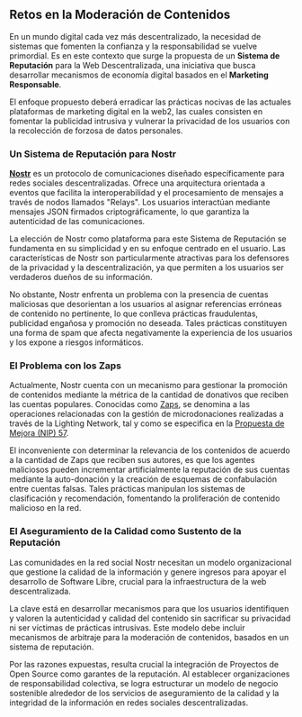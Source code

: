 ## Retos en la Moderación de Contenidos

En un mundo digital cada vez más descentralizado, la necesidad de sistemas que fomenten la confianza y la responsabilidad se vuelve primordial. Es en este contexto que surge la propuesta de un **Sistema de Reputación** para la Web Descentralizada, una iniciativa que busca desarrollar mecanismos de economía digital basados en el **Marketing Responsable**. 

El enfoque propuesto deberá erradicar las prácticas nocivas de las actuales plataformas de marketing digital en la web2, las cuales consisten en fomentar la publicidad intrusiva y vulnerar la privacidad de los usuarios con la recolección de forzosa de datos personales.

### Un Sistema de Reputación para Nostr

[**Nostr**](https://franciscolen.substack.com/p/nostr-la-red-social-descentralizada) es un protocolo de comunicaciones diseñado específicamente para redes sociales descentralizadas. Ofrece una arquitectura orientada a eventos que facilita la interoperabilidad y el procesamiento de mensajes a través de nodos llamados "Relays". Los usuarios interactúan mediante mensajes JSON firmados criptográficamente, lo que garantiza la autenticidad de las comunicaciones.

La elección de Nostr como plataforma para este Sistema de Reputación se fundamenta en su simplicidad y en su enfoque centrado en el usuario. Las características de Nostr son particularmente atractivas para los defensores de la privacidad y la descentralización, ya que permiten a los usuarios ser verdaderos dueños de su información.

No obstante, Nostr enfrenta un problema con la presencia de cuentas maliciosas que desorientan a los usuarios al asignar referencias erróneas de contenido no pertinente, lo que conlleva prácticas fraudulentas, publicidad engañosa y promoción no deseada. Tales prácticas constituyen una forma de spam que afecta negativamente la experiencia de los usuarios y los expone a riesgos informáticos.

### El Problema con los Zaps

Actualmente, Nostr cuenta con un mecanismo para gestionar la promoción de contenidos mediante la métrica de la cantidad de donativos que reciben las cuentas populares. Conocidas como [Zaps](https://franciscolen.substack.com/p/monetizacion-y-mercadeo-digital-en), se denomina a las operaciones relacionadas con la gestión de microdonaciones realizadas a través de la Lighting Network, tal y como se especifica en la [Propuesta de Mejora (NIP) 57](https://github.com/nostr-protocol/nips/blob/master/57.md).

El inconveniente con determinar la relevancia de los contenidos de acuerdo a la cantidad de Zaps que reciben sus autores, es que los agentes maliciosos pueden incrementar artificialmente la reputación de sus cuentas mediante la auto-donación y la creación de esquemas de confabulación entre cuentas falsas. Tales prácticas manipulan los sistemas de clasificación y recomendación, fomentando la proliferación de contenido malicioso en la red.

### El Aseguramiento de la Calidad como Sustento de la Reputación

Las comunidades en la red social Nostr necesitan un modelo organizacional que gestione la calidad de la información y genere ingresos para apoyar el desarrollo de Software Libre, crucial para la infraestructura de la web descentralizada. 

La clave está en desarrollar mecanismos para que los usuarios identifiquen y valoren la autenticidad y calidad del contenido sin sacrificar su privacidad ni ser víctimas de prácticas intrusivas. Este modelo debe incluir mecanismos de arbitraje para la moderación de contenidos, basados en un sistema de reputación. 

Por las razones expuestas, resulta crucial la integración de Proyectos de Open Source como garantes de la reputación. Al establecer organizaciones de responsabilidad colectiva, se logra estructurar un modelo de negocio sostenible alrededor de los servicios de aseguramiento de la calidad y la integridad de la información en redes sociales descentralizadas.